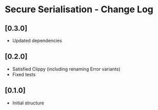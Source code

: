 # Secure Serialisation - Change Log

## [0.3.0]
- Updated dependencies

## [0.2.0]
- Satisfied Clippy (including renaming Error variants)
- Fixed tests

## [0.1.0]
- Initial structure
